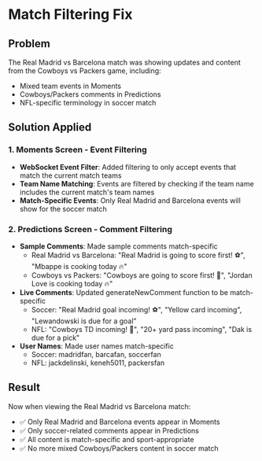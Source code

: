 # Match Filtering Fix

## Problem
The Real Madrid vs Barcelona match was showing updates and content from the Cowboys vs Packers game, including:
- Mixed team events in Moments
- Cowboys/Packers comments in Predictions
- NFL-specific terminology in soccer match

## Solution Applied

### 1. Moments Screen - Event Filtering
- **WebSocket Event Filter**: Added filtering to only accept events that match the current match teams
- **Team Name Matching**: Events are filtered by checking if the team name includes the current match's team names
- **Match-Specific Events**: Only Real Madrid and Barcelona events will show for the soccer match

### 2. Predictions Screen - Comment Filtering
- **Sample Comments**: Made sample comments match-specific
  - Real Madrid vs Barcelona: "Real Madrid is going to score first! ⚽", "Mbappe is cooking today 🔥"
  - Cowboys vs Packers: "Cowboys are going to score first! 💪", "Jordan Love is cooking today 🔥"
- **Live Comments**: Updated generateNewComment function to be match-specific
  - Soccer: "Real Madrid goal incoming! ⚽", "Yellow card incoming", "Lewandowski is due for a goal"
  - NFL: "Cowboys TD incoming! 🏈", "20+ yard pass incoming", "Dak is due for a pick"
- **User Names**: Made user names match-specific
  - Soccer: madridfan, barcafan, soccerfan
  - NFL: jackdelinski, keneh5011, packersfan

## Result
Now when viewing the Real Madrid vs Barcelona match:
- ✅ Only Real Madrid and Barcelona events appear in Moments
- ✅ Only soccer-related comments appear in Predictions
- ✅ All content is match-specific and sport-appropriate
- ✅ No more mixed Cowboys/Packers content in soccer match
